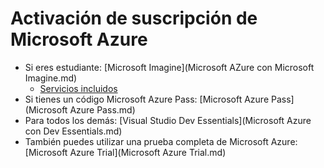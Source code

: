 # Activación de suscripción de Microsoft Azure

-   Si eres estudiante: [Microsoft Imagine](Microsoft AZure con Microsoft Imagine.md)
    -  [Servicios incluidos](https://azure.microsoft.com/es-es/offers/ms-azr-0144p/)
-   Si tienes un código Microsoft Azure Pass: [Microsoft Azure Pass](Microsoft Azure Pass.md)
-   Para todos los demás: [Visual Studio Dev Essentials](Microsoft Azure con Dev Essentials.md)
-   También puedes utilizar una prueba completa de Microsoft Azure: [Microsoft Azure Trial](Microsoft Azure Trial.md)
